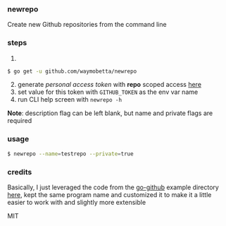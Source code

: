 ### newrepo

Create new Github repositories from the command line

### steps
1. 
```bash 
$ go get -u github.com/waymobetta/newrepo
```
2. generate _personal access token_ with **repo** scoped access [here](https://github.com/settings/tokens)
3. set value for this token with `GITHUB_TOKEN` as the env var name
4. run CLI help screen with `newrepo -h`

**Note**: description flag can be left blank, but name and private flags are required

### usage

```bash
$ newrepo --name=testrepo --private=true
```

### credits

Basically, I just leveraged the code from the [go-github](https://github.com/google/go-github) example directory [here](https://github.com/google/go-github/blob/master/example/newrepo/main.go), kept the same program name and customized it to make it a little easier to work with and slightly more extensible

MIT
